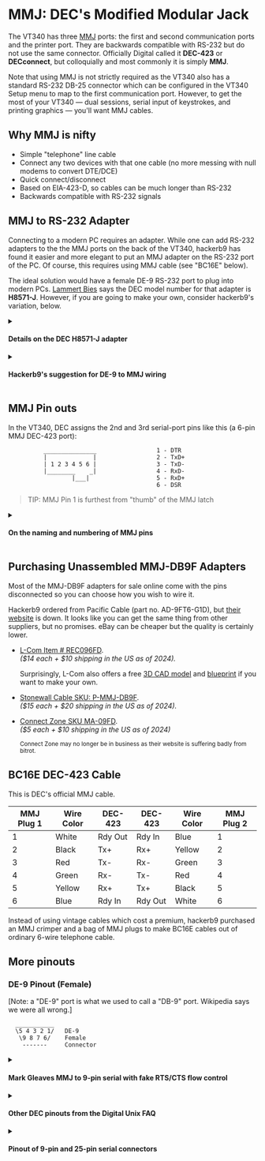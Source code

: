 # MMJ: DEC's Modified Modular Jack

The VT340 has three [MMJ][MMJ] ports: the first and second
communication ports and the printer port. They are backwards
compatible with RS-232 but do not use the same connector. Officially
Digital called it **DEC-423** or **DECconnect**, but colloquially and
most commonly it is simply **MMJ**.

<!-- XXX TODO: Put image of back panel here with arrow to MMJ and -->
<!-- showing synonyms: MMJ, DEC-423, DECconnect. -->

Note that using MMJ is not strictly required as the VT340 also has a
standard RS-232 DB-25 connector which can be configured in the VT340
Setup menu to map to the first communication port. However, to get the
most of your VT340 — dual sessions, serial input of
keystrokes, and printing graphics — you'll want MMJ cables.

## Why MMJ is nifty

* Simple "telephone" line cable
* Connect any two devices with that one cable (no more messing with
  null modems to convert DTE/DCE)
* Quick connect/disconnect
* Based on EIA-423-D, so cables can be much longer than RS-232
* Backwards compatible with RS-232 signals

## MMJ to RS-232 Adapter

<!-- XXX TODO: Insert picture of adapter here. -->

Connecting to a modern PC requires an adapter. While one can add
RS-232 adapters to the the MMJ ports on the back of the VT340,
hackerb9 has found it easier and more elegant to put an MMJ adapter on
the RS-232 port of the PC. Of course, this requires using MMJ cable
(see "BC16E" below).

The ideal solution would have a female DE-9 RS-232 port to plug into
modern PCs. [Lammert Bies][lammert] says the DEC model number for that
adapter is **H8571-J**. However, if you are going to make your own,
consider hackerb9's variation, below.

  [lammert]: https://www.lammertbies.nl/comm/cable/dec-mmj

<details><summary><h4>Details on the DEC H8571-J adapter</h4></summary>
<ul>

Pinout for DEC's official MMJ to DE-9 adapter for connecting a VT340
to a PC, printer, or other RS-232 device.

|                  MMJ name | MMJ Pin | DE-9 pin           | DE-9 name                                           |
|--------------------------:|--------:|:------------------:|-----------------------------------------------------|
|                [DTR][DTR] |       1 | 4                  | Data Terminal Ready                                 |
|                [Tx+][Tx+] |       2 | 3                  | Transmit Data                                       |
| [Tx-][Tx-]</br>[Rx-][Rx-] | 3<br/>4 | 5                  | Ground                                              |
|                [Rx+][Rx+] |       5 | 3                  | Receive Data                                        |
|                [DSR][DSR] |       6 | 1<br/>6<br/>8<br/> | Data Set Ready<br/>Clear To Send<br/>Carrier Detect |


The H8571-J is nearly identical to the hackerb9's wiring, below, with
one minor difference: instead of using DTR (DB9 pin 4) on the PC,
hackerb9's connector uses RTS (DB9 pin 7). Why? Because all modern
UNIX systems can handle RTS/CTS flow control but DTR/DSR support is
iffy. In particular, the Linux kernel still lacks support as of 2025.


</uL></details>

<details>
<summary><h4>Hackerb9's suggestion for DE-9 to MMJ wiring</h4></summary>
<ul>

Here's how hackerb9 wired up a 9-pin female to MMJ connector so that,
like original DEC equipment, a PC can be plugged into any MMJ device
using just a single cable. In RS232-speak, all devices (VT340, PC,
printer, etc) are "DTE" and all cables are "crossover" (AKA "null modems").

| MMJ function (after cable) | MMJ Socket | Usual color   | DE-9 Female | DE-9 RS-232 name                 |
|---------------------------:|-----------:|---------------|:------------|:---------------------------------|
|        Data Terminal Ready |          1 | White         | 7           | Request To Send                  |
|              Transmit Data |          2 | Black         | 3           | Transmit Data                    |
|                     Ground |    3<br/>4 | Red<br/>Green | 5           | Ground                           |
|               Receive Data |          5 | Yellow        | 2           | Receive Data                     |
|             Data Set Ready |          6 | Blue          | 1<br/>8     | Carrier Detect<br/>Clear To Send |

<ul><i><sub> 
Note: Unassembled adapter kits come with only six DSub female pins.</sub><sub>
Take the spare from joining MMJ 3 and 4 and use it so that MMJ 6 can
go to both DE-9 pins 1 and 8.</sub>
<details><summary>Sub-note</summary><sub>
If there was a seventh DSub female pin it could be used for DE-9 pin 6
(Data Set Ready), connected to MMJ pin 6 (Data Set Ready). </sub><sub>
It has been omitted here in favor of DE-9 pins 1 and 8 (Carrier Detect and
Clear to Send).</sub>
<details><summary>Sub-sub-note</summary>

<sub>Perhaps the most important of those is pin 1 (Carrier Detect) as
without it programs like `less` and `mesg` would hang forever on open
of /dev/tty.</sub> <sub>(A software fix if your cable lacks Carrier Detect is to
run `stty clocal`.)</sub> <sub> Pin 8 (Clear To Send) is also useful as it is
common for modern systems to presume hardware flow control (even
though the VT340 does not have it).</sub> <sub>Pin 6 (Data Set Ready) is least
important as [UNIX systems have ignored it for eons][UWR870] in favor
of Carrier Detect (Pin 1). For more considerations, see the [Linux
Text Terminal Howto][TLDPTTH].</sub>

</details>
</details>
</i></ul>

  [UWR870]: https://www.washington.edu/R870/TerminalsModems.html
  [TLDPTTH]: https://tldp.org/HOWTO/Text-Terminal-HOWTO-12.html


<!-- Note that when assembling, if you follow hackerb9's schematic, you'll
need to cut and splice one of the female D-Sub pins. See the [assembly
instructions](mmj-db9f-assembly.md) for details. -->

Despite the VT340 lacking hardware flow control, this wiring works
well for communication. These words are being typed on a VT340,
flowing over a standard "DEC-423 BC16E" cable, through this homemade
MMJ to DE-9 adapter, and arriving on a UNIX host's serial port.
_Caveat: Some USB to RS232 serial adapters lack "on-chip XON/XOFF" and
will cause dropped characters ("⸮"). See
[flowcontrol.md](flowcontrol.md) for details._

</ul></details>

## MMJ Pin outs

In the VT340, DEC assigns the 2nd and 3rd serial-port pins like this
(a 6-pin MMJ DEC-423 port):

```
          _______________                 1 - DTR
          |             |                 2 - TxD+
          | 1 2 3 4 5 6 |                 3 - TxD-
          |________    _|                 4 - RxD-
                  |___|                   5 - RxD+
                                          6 - DSR
```

> TIP: MMJ Pin 1 is furthest from "thumb" of the MMJ latch

<details><summary><h4>On the naming and numbering of MMJ pins</h4></summary>
<ul>

| Pin | DEC-423 name    | RS-232 name | Wire Color | DE-9 | DB-25 |
|-----|-----------------|-------------|------------|------|-------|
| 1   | Ready Out       | [DTR][DTR]  | White      | 4    | 20    |
| 2   | Receive Data +  | [TxD][TxD]  | Black      | 3    | 2     |
| 3   | Receive Data -  | [GND][GND]  | Red        | 5    | 7     |
| 4   | Transmit Data - | [GND][GND]  | Green      | 5    | 7     |
| 5   | Transmit Data + | [RxD][RxD]  | Yellow     | 2    | 3     |
| 6   | Ready In        | [DSR][DSR]  | Blue       | 6    | 6     |

> Only valid when looking at a port ("jack"), not the plug on a cable.

### Flip it and reverse it

Because every DEC-423 cable is a crossover cable, the functions
associated with the pins swap position, as do the wire colors. 
<!-- Swing your partner, Dosey-do! -->

| MMJ pin | Function at MMJ port | Function at cable plug |
|:-------:|----------------------|------------------------|
| 1       | [DSR][DSR]           | [DTR][DTR]             |
| 2       | [RxD][RxD]           | [TxD][TxD]             |
| 3       | [GND][GND]           | [GND][GND]             |
| 4       | [GND][GND]           | [GND][GND]             |
| 5       | [TxD][TxD]           | [RxD][RxD]             |
| 6       | [DTR][DTR]           | [DSR][DSR]             |

</ul></details>


## Purchasing Unassembled MMJ-DB9F Adapters

Most of the MMJ-DB9F adapters for sale online come with the pins
disconnected so you can choose how you wish to wire it.

Hackerb9 ordered from Pacific Cable (part no. AD-9FT6-G1D), but [their
website](https://pacificcable.com) is down. It looks like you can get
the same thing from other suppliers, but no promises. eBay can be
cheaper but the quality is certainly lower.

* [L-Com Item # REC096FD][lcom].<br/>
  _($14 each + $10 shipping in the US as of 2024)._

  Surprisingly, L-Com also offers a free [3D CAD model][lcommodel] and
  [blueprint][lcomblueprint] if you want to make your own.

* [Stonewall Cable SKU: P-MMJ-DB9F][stonewall].<br/>
  _($15 each + $20 shipping in the US as of 2024)._

* [Connect Zone SKU MA-09FD][connectzone].<br/>
  _($5 each + $10 shipping in the US as of 2024)_
  
  <sub>
  
  Connect Zone may no longer be in business as their website is
  suffering badly from bitrot.
  
  </sub>
  
  
  [lcom]: https://www.l-com.com/ethernet-modular-adapter-db9-female-mmj-6x6-jack-50%C2%B5-gold
  [lcommodel]: https://www.l-com.com/Download/CadDownloads?fileLocation=%2Fcontent%2FImages%2FDownloadables%2F3D%2FREC096FD_3D.STEP&fileName=REC096FD_3D.STEP
  [lcomblueprint]: https://www.l-com.com/Images/Downloadables/2D/REC096FD_2D.pdf
  [stonewall]: https://www.stonewallcable.com/more/accessories/modular-adapters/mmj-offset/unassembled-modular-adapter-mmj-db9f
  [connectzone]: https://www.connectzone.com/ma-09fd.html


## BC16E DEC-423 Cable

This is DEC's official MMJ cable. 

<!-- XXX TODO: Insert picture of BC16E cable. -->

| MMJ Plug 1 | Wire Color | DEC-423 | DEC-423 | Wire Color | MMJ Plug 2 |
|------------|------------|---------|---------|------------|------------|
| 1          | White      | Rdy Out | Rdy In  | Blue       | 1          |
| 2          | Black      | Tx+     | Rx+     | Yellow     | 2          |
| 3          | Red        | Tx-     | Rx-     | Green      | 3          |
| 4          | Green      | Rx-     | Tx-     | Red        | 4          |
| 5          | Yellow     | Rx+     | Tx+     | Black      | 5          |
| 6          | Blue       | Rdy In  | Rdy Out | White      | 6          |


Instead of using vintage cables which cost a premium, hackerb9
purchased an MMJ crimper and a bag of MMJ plugs to make BC16E cables
out of ordinary 6-wire telephone cable.

<!-- XXX TODO: Insert picture of crimper and MMJ plugs. -->

## More pinouts

### DE-9 Pinout (Female)

[Note: a "DE-9" port is what we used to call a "DB-9" port. Wikipedia
says we were all wrong.]

      ___________
      \5 4 3 2 1/	DE-9
       \9 8 7 6/ 	Female
        ------- 	Connector


<details>
<summary>
<h4>Mark Gleaves MMJ to 9-pin serial with fake RTS/CTS flow control</h4>
</summary>

The Linux Documentation Project has a pinout for a cable functionally
similar to the one hackerb9 suggests above. It additionally loops back
the Request to Send (RTS) signal from the PC back into the Carrier
Detect (CD) and Data Terminal Ready (DTR) pins. This seems like a
mistake as RTS and DTR are both _output_ pins and one could fry the
serial port if they disagree about what voltage to set the line.

His schematic is:

      DEC MMJ                            Linux PC DB9
    Pin  Signal                           Signal  Pin
    ===  ======                           ======  ===
     1    DTR -----------------------|---> DSR     6
                                     |---> CTS     8
     2    TxD ---------------------------> RxD     2
     3    SG (TxD)--------------------|--- SG      5
     4    SG (RxD)--------------------|
     5    RxD <--------------------------- TxD     3
     6    DSR <-----------------------|--- RTS     7
                                      |--> DTR !?  4
                                      |--> CD      1
                           (no connection) RI      9

Hackerb9 does NOT RECOMMENDED this cable due to the possibility of
hardware damage.

</details>


<details><summary>

#### Other DEC pinouts from the Digital Unix FAQ

</summary>

<blockquote>

## What are the pinouts of the MMJ jacks?

This describes the 6-pin modified modular jack (MMJ) used for serial ports
on various Digital hardware.

Digital carries four DB-to-MMJ adaptors.  They are internally wired as follows

| Adaptor | Gender | 1      | 2   | 3   | 4   | 5   | 6     | Use with:       |
|---------|--------|--------|-----|-----|-----|-----|-------|-----------------|
|         |        | RdyOut | TX+ | TX- | RX- | RX+ | RdyIn |                 |
| H8575-A | F      | 20     | 2   | 7   | 7   | 3   | 6&8   | VTxxx terminal  |
| H8571-C | M      | 6      | 3   | 7   | 7   | 2   | 20    | Digital printer |
| H8571-D | M      | 6      | 3   | 7   | 7   | 2   | 20    | Modem           |
| H8571-E | M      | 20     | 2   | 7   | 7   | 3   | 6&8   | LaserWriter     |

</blockquote>

_[Note from hackerb9: Clearly the DEC FAQ needs to be updated as it is
missing H8571-J and perhaps others.]_

----------------------------------------------------------------------

</details>



<details>
<summary><h4>Pinout of 9-pin and 25-pin serial connectors</h4></summary>

Adapted from the Linux Serial HOWTO chapter 19.

<blockquote>

The pin numbers are often engraved in the plastic of the connector but you may
need a magnifying glass to read them. Note DCD is sometimes labeled CD. The
numbering of the pins on a female connector is read from right to left,
starting with 1 in the upper right corner (instead of 1 in the upper left
corner for the male connector as shown below). --> direction is out of PC.

```
      ___________                    ________________________________________
      \1 2 3 4 5/  Looking at pins   \1  2  3  4  5  6  7  8  9  10 11 12 13/
       \6 7 8 9/  on male connector   \14 15 16 17 18 19 20 21 22 23 24 25/
        ------                         -----------------------------------
```

| DB-9 | DB-25 | Name | Full-Name           | Dir | What-it-May-Do/Mean     |
|------|-------|------|---------------------|-----|-------------------------|
| 1    | 8     | DCD  | Data Carrier Detect | <-- | Modem online            |
| 2    | 3     | RxD  | Receive Data        | <-- | Receives bytes on PC    |
| 3    | 2     | TxD  | Transmit Data       | --> | Transmits bytes from PC |
| 4    | 20    | DTR  | Data Terminal Ready | --> | PC says, "I'm here."    |
| 5    | 7     | SG   | Signal Ground       | --- |                         |
| 6    | 6     | DSR  | Data Set Ready      | <-- | Other side is connected |
| 7    | 4     | RTS  | Request To Send     | --> | "I'm ready to receive"  |
| 8    | 5     | CTS  | Clear To Send       | <-- | PC is clear to send     |
| 9    | 22    | RI   | Ring Indicator      | <-- | Telephone line ringing  |

Note that in modern usage, "Request to Send" is a misnomer from the
days of half-duplex. Since the 1980s, the RTS pin has been used for
full-duplex "RTS/CTS hardware handshaking". Some have suggested
renaming it "Ready To Receive".

</blockquote>

</details>



<!-- Abbreviations for mouse hover -->
[GND]: ## "Ground"
[SG]:  ## "Signal Ground"
[DSR]: ## "Data Set Ready"
[DTR]: ## "Data Terminal Ready"
[TxD]: ## "Transmit Data"
[RxD]: ## "Receive Data"
[CD]:  ## "Carrier Detect"
[RTS]: ## "Request to Send (Ready to Receive)"
[CTS]: ## "Clear to Send"
[Tx+]: ## "Transmit Data positive"
[Tx-]: ## "Transmit Data negative"
[Rx+]: ## "Receive Data positive"
[Rx-]: ## "Receive Data negative"
[RI]:  ## "Ring Indicator"
[MMJ]: ## "Modified Modular Jack"
